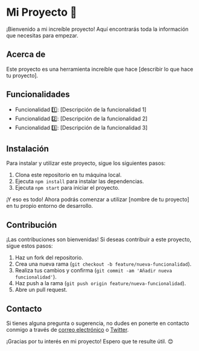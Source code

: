 # Mi Proyecto 🚀

¡Bienvenido a mi increíble proyecto! Aquí encontrarás toda la información que necesitas para empezar.

## Acerca de

Este proyecto es una herramienta increíble que hace [describir lo que hace tu proyecto].

## Funcionalidades

- Funcionalidad 1️⃣: [Descripción de la funcionalidad 1]
- Funcionalidad 2️⃣: [Descripción de la funcionalidad 2]
- Funcionalidad 3️⃣: [Descripción de la funcionalidad 3]

## Instalación

Para instalar y utilizar este proyecto, sigue los siguientes pasos:

1. Clona este repositorio en tu máquina local.
2. Ejecuta `npm install` para instalar las dependencias.
3. Ejecuta `npm start` para iniciar el proyecto.

¡Y eso es todo! Ahora podrás comenzar a utilizar [nombre de tu proyecto] en tu propio entorno de desarrollo.

## Contribución

¡Las contribuciones son bienvenidas! Si deseas contribuir a este proyecto, sigue estos pasos:

1. Haz un fork del repositorio.
2. Crea una nueva rama (`git checkout -b feature/nueva-funcionalidad`).
3. Realiza tus cambios y confirma (`git commit -am 'Añadir nueva funcionalidad'`).
4. Haz push a la rama (`git push origin feature/nueva-funcionalidad`).
5. Abre un pull request.

## Contacto

Si tienes alguna pregunta o sugerencia, no dudes en ponerte en contacto conmigo a través de [correo electrónico](correo@example.com) o [Twitter](https://twitter.com/usuario).

¡Gracias por tu interés en mi proyecto! Espero que te resulte útil. 😊
